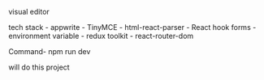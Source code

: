visual editor

tech stack
    - appwrite
    - TinyMCE
    - html-react-parser
    - React hook forms
    - environment variable
    - redux toolkit
    - react-router-dom
    

Command- npm run dev

will do this project